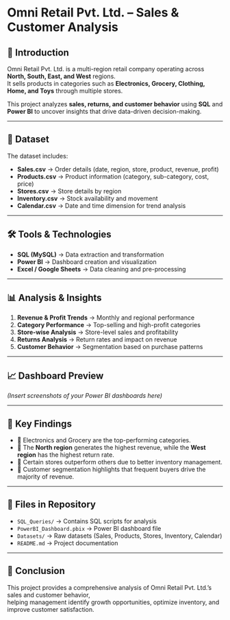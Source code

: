 # Omni Retail Pvt. Ltd. – Sales & Customer Analysis  

## 📌 Introduction  
Omni Retail Pvt. Ltd. is a multi-region retail company operating across **North, South, East, and West** regions.  
It sells products in categories such as **Electronics, Grocery, Clothing, Home, and Toys** through multiple stores.  

This project analyzes **sales, returns, and customer behavior** using **SQL** and **Power BI** to uncover insights that drive data-driven decision-making.  

---

## 📂 Dataset  
The dataset includes:  
- **Sales.csv** → Order details (date, region, store, product, revenue, profit)  
- **Products.csv** → Product information (category, sub-category, cost, price)  
- **Stores.csv** → Store details by region  
- **Inventory.csv** → Stock availability and movement  
- **Calendar.csv** → Date and time dimension for trend analysis  

---

## 🛠 Tools & Technologies  
- **SQL (MySQL)** → Data extraction and transformation  
- **Power BI** → Dashboard creation and visualization  
- **Excel / Google Sheets** → Data cleaning and pre-processing  

---

## 📊 Analysis & Insights  
1. **Revenue & Profit Trends** → Monthly and regional performance  
2. **Category Performance** → Top-selling and high-profit categories  
3. **Store-wise Analysis** → Store-level sales and profitability  
4. **Returns Analysis** → Return rates and impact on revenue  
5. **Customer Behavior** → Segmentation based on purchase patterns  

---

## 📈 Dashboard Preview  
*(Insert screenshots of your Power BI dashboards here)*  

---

## 🚀 Key Findings  
- 📌 Electronics and Grocery are the top-performing categories.  
- 📌 The **North region** generates the highest revenue, while the **West region** has the highest return rate.  
- 📌 Certain stores outperform others due to better inventory management.  
- 📌 Customer segmentation highlights that frequent buyers drive the majority of revenue.  

---

## 📎 Files in Repository  
- `SQL_Queries/` → Contains SQL scripts for analysis  
- `PowerBI_Dashboard.pbix` → Power BI dashboard file  
- `Datasets/` → Raw datasets (Sales, Products, Stores, Inventory, Calendar)  
- `README.md` → Project documentation  

---

## 📌 Conclusion  
This project provides a comprehensive analysis of Omni Retail Pvt. Ltd.’s sales and customer behavior,  
helping management identify growth opportunities, optimize inventory, and improve customer satisfaction.  

